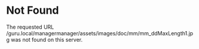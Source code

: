 <!DOCTYPE HTML PUBLIC "-//IETF//DTD HTML 2.0//EN">
<html><head>
<meta http-equiv="Content-Type" content="text/html; charset=iso-8859-1">

<title>404 Not Found</title>
</head><body>
<h1>Not Found</h1>
<p>The requested URL /guru.local/managermanager/assets/images/doc/mm/mm_ddMaxLength1.jpg was not found on this server.</p>
</body></html>
